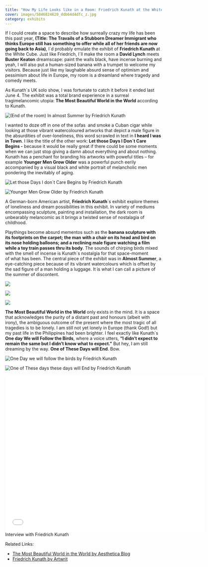 ```yaml
---
title: "How My Life Looks like in a Room: Friedrich Kunath at the White Cube"
cover: images/5846824620_ddb64d4dfc_z.jpg
category: exhibits
---
```


If I could create a space to describe how surreally crazy my life has been this past year, **(Title: The Travails of a Stubborn Dreamer Immigrant who thinks Europe still has something to offer while all of her friends are now going back to Asia)**, I´d probably emulate the exhibit of **Friedrich Kunath** at the White Cube. Just like Friedrich, I´ll make the room a **David Lynch** meets **Buster Keaton** dreamscape: paint the walls black, have incense burning and yeah, I will also put a human-sized banana with a trumpet to welcome my visitors. Because just like my laughable absurd sense of optimism and pessimism about life in Europe, my room is a dreamland where tragedy and comedy meets.

As Kunath´s UK solo show, I was fortunate to catch it before it ended last June 4. The exhibit was a total brand experience in a surreal tragimelancomic utopia: **The Most Beautiful World in the World** according to Kunath.

![](./images/5846824620_ddb64d4dfc_z.jpg "(End of the room) In almost Summer by Friedrich Kunath")

I wanted to doze off in one of the sofas  and smoke a Cuban cigar while looking at those vibrant watercoloured artworks that depict a male figure in the absurdities of over-loneliness, this word scrawled in text in **I heard I was in Town**. I like the title of the other work: **Let those Days I Don´t Care Begins -** because it would be really great if there could be some moments when we can just stop giving a damn about everything and about nothing. Kunath has a penchant for branding his artworks with poweful titles – for example **Younger Men Grow Older** was a powerful punch eerily accompanied by a visual black and white portrait of melancholic men pondering the inevitably of aging.

![](./images/5846823344_0ea64e01c9_z.jpg "Let those Days I don´t Care Begins by Friedrich Kunath")

![](./images/5846348419_2201f46af2_z.jpg "Younger Men Grow Older by Friedrich Kunath")

A German-born American artist, **Friedrich Kunath**´s exhibit explore themes of loneliness and dream possibilities in this exhibit. In variety of mediums encompassing sculpture, painting and installation, the dark room is unbearably melancomic as it brings a twisted sense of nostalagia of childhood.

Playthings become absurd mementos such as the **banana sculpture with its footprints on the carpet; the man with a chair on its head and bird on its nose holding balloons; and a reclining male figure watching a film while a toy train passes thru its body**. The sounds of chirping birds mixed with the smell of incense is Kunath´s nostalgia for that space-moment of what has been. The central piece of the exhibit was in **Almost Summer**, a eye-catching piece because of its vibrant watercolours which is offset by the sad figure of a man holding a luggage. It is what I can call a picture of the summer of discontent.

![](./images/5846347237_2b5b76e6e8_z.jpg)

![](./images/5846821860_a5380096f9_z.jpg)

![](./images/5846264123_e9ec1438df_z.jpg)

**The Most Beautiful World in the World** only exists in the mind. It is a space that acknowledges the purity of a distant past and honours (albeit with irony), the ambiguous outcome of the present where the most tragic of all tragedies is to be lonely. I am still not yet lonely in Europe (thank God!) but my past life in the Philippines had been brighter. I feel exactly like Kunath´s **One day We will Follow the Birds**, where a voice utters, **“I didn’t expect to remain the same but I didn’t know what to expect.”** But hey, I am still dreaming by the way. **One of These Days will End**. Bow.

![](./images/5846262915_463b9bf5ff_z.jpg "One Day we will follow the birds by Friedrich Kunath")

![](./images/5846907172_709fe52cc5_z.jpg "One of These days these days will End by Friedrich Kunath")

<iframe allowfullscreen="" class="youtube-player" frameborder="0" height="505" src="//www.youtube.com/embed/DqLDrmn8GoI?wmode=transparent&fs=1&hl=en&modestbranding=1&iv_load_policy=3&showsearch=0&rel=0&theme=dark" title="YouTube video player" type="text/html" width="640"></iframe>

<figcaption>Interview with Friedrich Kunath</figcaption>

Related Links:

- [The Most Beautiful World in the World by Aesthetica Blog](http://aestheticamagazine.blogspot.com/2011/05/most-beautiful-world-in-world-friedrich.html "Aesthetica Blog")
- [Friedrich Kunath by Artwrit](http://www.artwrit.com/article/friedrich-kunath-the-most-beautiful-world-in-the-world-london/ "Art Writ")
